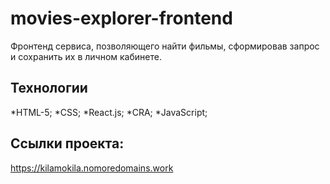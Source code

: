 # movies-explorer-frontend

Фронтенд сервиса, позволяющего найти фильмы, сформировав запрос и сохранить их в личном кабинете.

## Технологии

*HTML-5;
*CSS;
*React.js;
*CRA;
\*JavaScript;

## Ссылки проекта:

https://kilamokila.nomoredomains.work
